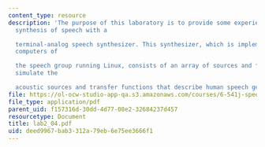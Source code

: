 ```yaml
---
content_type: resource
description: 'The purpose of this laboratory is to provide some experience in the
  synthesis of speech with a

  terminal-analog speech synthesizer. This synthesizer, which is implemented on the
  computers of

  the speech group running Linux, consists of an array of sources and filters that
  simulate the

  acoustic sources and transfer functions that describe human speech generation.'
file: https://ol-ocw-studio-app-qa.s3.amazonaws.com/courses/6-541j-speech-communication-spring-2004/deed9967bab3312a79eb6e75ee3666f1_lab2_04.pdf
file_type: application/pdf
parent_uid: f157316d-30dd-4d77-08e2-32684237d457
resourcetype: Document
title: lab2_04.pdf
uid: deed9967-bab3-312a-79eb-6e75ee3666f1
---
```

